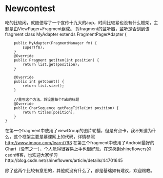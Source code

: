 # Newcontest
吃的比较闲，就随便写了一个宣传十九大的app，时间比较紧也没有什么框架，主题是由ViewPager+Fragment组成。
对fragment的监听器，监听是否划到该fragment
class MyAdapter extends FragmentPagerAdapter {

        public MyAdapter(FragmentManager fm) {
            super(fm);
        }
        @Override
        public Fragment getItem(int position) {
            return list.get(position);
        }

        @Override
        public int getCount() {
            return list.size();
        }

        //重写这个方法，将设置每个Tab的标题
        @Override
        public CharSequence getPageTitle(int position) {
            return titles[position];
        }
    }

在第一个fragment中使用了viewGroup的图片轮播，但是有点卡，我不知道为什么，这个框架主要是慕课网上的代码，详情参照 http://www.imooc.com/learn/793
在第三个fragment中使用了Android最好的Chart（没有之一），个人觉得很容易上手也很好玩，在这感谢shineflowers的csdn博客，也欢迎大家学习http://blog.csdn.net/shineflowers/article/details/44701645

除了这两个比较有意思的，其他就没有什么了，都是基础如有建议，欢迎赐教。
